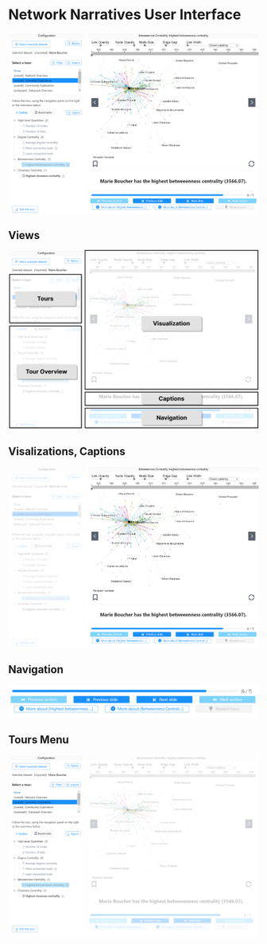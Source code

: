 # Network Narratives User Interface

![](ui-blank.png)

## Views

![](ui-explained.png)

## Visalizations, Captions
![](ui-visualization.png)

## Navigation
![](ui-navbar.png)

## Tours Menu
![](ui-menu.png)

